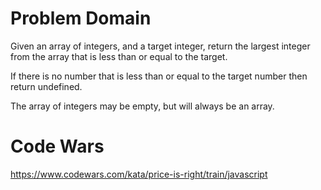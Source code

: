 # Problem Domain

Given an array of integers, and a target integer, return the largest integer from the array that is less than or equal to the target.

If there is no number that is less than or equal to the target number then return undefined.

The array of integers may be empty, but will always be an array.

# Code Wars

https://www.codewars.com/kata/price-is-right/train/javascript